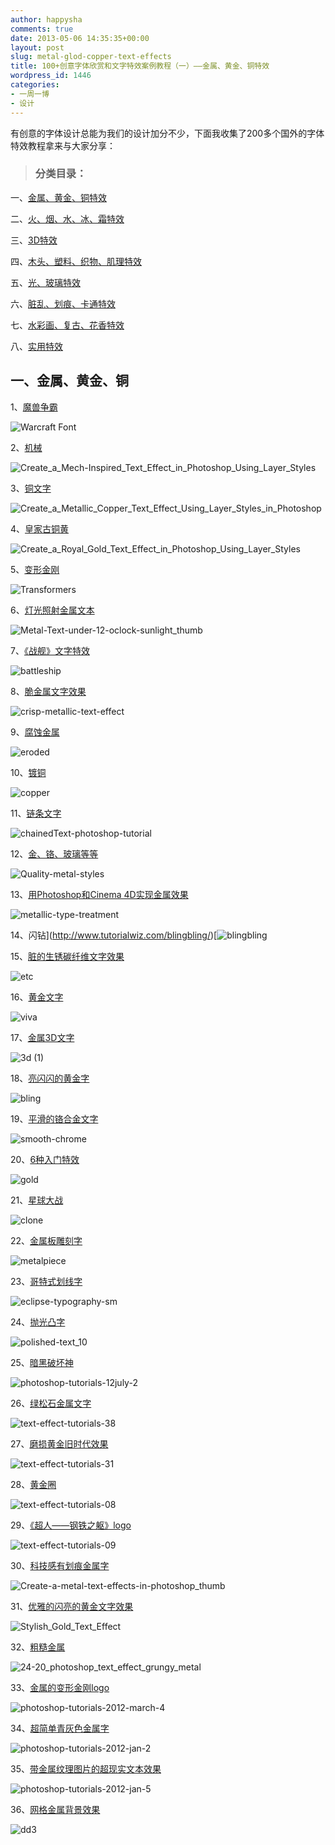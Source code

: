 ```yaml
---
author: happysha
comments: true
date: 2013-05-06 14:35:35+00:00
layout: post
slug: metal-glod-copper-text-effects
title: 100+创意字体欣赏和文字特效案例教程（一）——金属、黄金、铜特效
wordpress_id: 1446
categories:
- 一周一博
- 设计
---
```


有创意的字体设计总能为我们的设计加分不少，下面我收集了200多个国外的字体特效教程拿来与大家分享：


> 

> 
> ### **分类目录：**
> 
> 
一、[金属、黄金、铜特效](http://www.1z1b.com/one-blog-a-week/metal-glod-copper-text-effects/)

二、[火、烟、水、冰、霜特效](http://www.1z1b.com/one-blog-a-week/fire-smoke-water-text-effects/)

三、[3D特效](http://www.1z1b.com/one-blog-a-week/3d-text-effects/)

四、[木头、塑料、织物、肌理特效](http://www.1z1b.com/one-blog-a-week/wood-plastic-abric-text-effects/)

五、[光、玻璃特效](http://www.1z1b.com/one-blog-a-week/light-glass-text-effects/)

六、[脏乱、划痕、卡通特效](http://www.1z1b.com/one-blog-a-week/mess-scratch-cartoon-text-effects/)

七、[水彩画、复古、花香特效](http://www.1z1b.com/one-blog-a-week/watercolour-retro-floral-text-effects/)

八、[实用特效](http://www.1z1b.com/one-blog-a-week/practical-text-effects/)




## 一、金属、黄金、铜


1、[魔兽争霸](http://trueloveprevails.deviantart.com/art/Style-Tut-for-WarCraft-Font-93631954)

![Warcraft Font](/wp-content/uploads/2013/04/Warcraft-Font.jpg)

2、[机械](http://psd.tutsplus.com/tutorials/text-effects-tutorials/mech-text-effect/)

![Create_a_Mech-Inspired_Text_Effect_in_Photoshop_Using_Layer_Styles](/wp-content/uploads/2013/04/Create_a_Mech-Inspired_Text_Effect_in_Photoshop_Using_Layer_Styles.jpg)

3、[铜文字](http://psd.tutsplus.com/tutorials/text-effects-tutorials/metallic-copper-text-effect/)

![Create_a_Metallic_Copper_Text_Effect_Using_Layer_Styles_in_Photoshop](/wp-content/uploads/2013/04/Create_a_Metallic_Copper_Text_Effect_Using_Layer_Styles_in_Photoshop.jpg)

4、[皇家古铜黄](http://psd.tutsplus.com/tutorials/text-effects-tutorials/royal-gold-text-effect/)

![Create_a_Royal_Gold_Text_Effect_in_Photoshop_Using_Layer_Styles](/wp-content/uploads/2013/04/Create_a_Royal_Gold_Text_Effect_in_Photoshop_Using_Layer_Styles.jpg)

5、[变形金刚](http://www.hongkiat.com/blog/draw-transformers-autobots-decepticons-in-photoshop/)

![Transformers](/wp-content/uploads/2013/04/Transformers.png)

6、[灯光照射金属文本](http://www.psawesome.com/tutorials/metal-text-under-12-oclock-spot-light)

![Metal-Text-under-12-oclock-sunlight_thumb](/wp-content/uploads/2013/04/Metal-Text-under-12-oclock-sunlight_thumb.jpg)

7、[《战舰》文字特效](http://www.designpanoply.com/blog/battleship-text-effect-using-layer-styles)

![battleship](/wp-content/uploads/2013/04/battleship.jpg)

8、[脆金属文字效果](http://psd.tutsplus.com/tutorials/text-effects-tutorials/crisp-metallic-text-effect/)

![crisp-metallic-text-effect](/wp-content/uploads/2013/04/crisp-metallic-text-effect.jpg)

9、[腐蚀金属](http://psd.tutsplus.com/tutorials/text-effects-tutorials/how-to-create-eroded-metal-text-with-photoshop/)

![eroded](/wp-content/uploads/2013/04/eroded.jpg)

10、[镀铜](http://psd.tutsplus.com/tutorials/text-effects-tutorials/how-to-create-copper-photoshop-text-effect/)

![copper](/wp-content/uploads/2013/04/copper.jpg)

11、[链条文字](http://www.flash-game-design.com/tutorials/chainedText-photoshop-tutorial-6.html)

![chainedText-photoshop-tutorial](/wp-content/uploads/2013/04/chainedText-photoshop-tutorial.jpg)

12、[金、铬、玻璃等等](http://graphicriver.net/item/16-quality-styles-gold-chrome-glass-and-more/55102?ref=themespotters)

![Quality-metal-styles](/wp-content/uploads/2013/04/Quality-metal-styles.jpg)

13、[用Photoshop和Cinema 4D实现金属效果](http://psd.tutsplus.com/tutorials/text-effects-tutorials/metallic-type-treatment/)

![metallic-type-treatment](/wp-content/uploads/2013/04/metallic-type-treatment.jpg)

14、闪钻](http://www.tutorialwiz.com/blingbling/)[![blingbling](/wp-content/uploads/2013/04/blingbling.gif)

15、[脏的生锈碳纤维文字效果](http://tutorials.mysitemyway.com/grungy-rusted-carbon-fiber/)

![etc](/wp-content/uploads/2013/04/etc.jpg)

16、[黄金文字](http://psd.tutsplus.com/tutorials/text-effects-tutorials/how-to-create-a-gold-text-effect-in-photoshop/)

![viva](/wp-content/uploads/2013/04/viva.jpg)

17、[金属3D文字](http://psd.tutsplus.com/tutorials/text-effects-tutorials/how-to-create-high-quality-metal-3d-text-in-photoshop/)

![3d (1)](/wp-content/uploads/2013/04/3d-1.jpg)

18、[亮闪闪的黄金字](http://www.photoshopstar.com/text/bling-bling-simple-gold-text-effect/)

![bling](/wp-content/uploads/2013/04/bling.jpg)

19、[平滑的铬合金文字](http://www.teamphotoshop.com/articles-Text-Effects-Lets-roughen-up-that-nice-smooth-chrome-we-made-6,8,92a.html)

![smooth-chrome](/wp-content/uploads/2013/04/smooth-chrome.jpg)

20、[6种入门特效](http://psd.tutsplus.com/tutorials/text-effects-tutorials/6-quickndirty-photoshop-text-effects-from-scratch/)

![gold](/wp-content/uploads/2013/04/gold.jpg)

21、[星球大战](http://www.tutzor.com/index.php/2008/06/star-wars-text-effect/)

![clone](/wp-content/uploads/2013/04/clone.jpg)

22、[金属板雕刻字](http://www.ourtuts.com/how-to-create-a-metal-piece-with-a-graved-text-on-it-in-photoshop/)

![metalpiece](/wp-content/uploads/2013/04/metalpiece.jpg)

23、[哥特式划线字](http://blog.spoongraphics.co.uk/tutorials/how-to-create-detailed-gothic-linework-typography)

![eclipse-typography-sm](/wp-content/uploads/2013/04/eclipse-typography-sm.png)

24、[抛光凸字](http://vectips.com/tutorials/create-a-polished-raised-type-treatment/)

![polished-text_10](/wp-content/uploads/2013/04/polished-text_10.jpg)

25、[暗黑破坏神](http://psd.tutsplus.com/tutorials/text-effects-tutorials/diablo-text-effect/)

![photoshop-tutorials-12july-2](/wp-content/uploads/2013/04/photoshop-tutorials-12july-2.jpg)

26、[绿松石金属文字](http://textuts.com/turquoise-metallic-text-effect/)

![text-effect-tutorials-38](/wp-content/uploads/2013/04/text-effect-tutorials-38.jpg)

27、[磨损黄金旧时代效果](http://psd.tutsplus.com/tutorials/text-effects-tutorials/gold-old-world-text-effect/)

![text-effect-tutorials-31](/wp-content/uploads/2013/04/text-effect-tutorials-31.jpg)

28、[黄金圈](http://www.psd-dude.com/tutorials/photoshop.aspx?t=gold-photoshop-text-effect)

![text-effect-tutorials-08](/wp-content/uploads/2013/04/text-effect-tutorials-08.jpg)

29、[《超人——钢铁之躯》logo](http://abduzeedo.com/man-steel-symbol-illustrator-and-photoshop)

![text-effect-tutorials-09](/wp-content/uploads/2013/04/text-effect-tutorials-09.jpg)

30、[科技感有划痕金属字](http://psd.tutsplus.com/tutorials/text-effects-tutorials/grungy-metal-text-photoshop/)

![Create-a-metal-text-effects-in-photoshop_thumb](/wp-content/uploads/2013/04/Create-a-metal-text-effects-in-photoshop_thumb.jpg)

31、[优雅的闪亮的黄金文字效果](http://textuts.com/stylish-gold-text-effect/)

![Stylish_Gold_Text_Effect](/wp-content/uploads/2013/04/Stylish_Gold_Text_Effect.jpg)

32、[粗糙金属](http://www.texteffects.me/grungy-metal/)

![24-20_photoshop_text_effect_grungy_metal](/wp-content/uploads/2013/04/24-20_photoshop_text_effect_grungy_metal.jpg)

33、[金属的变形金刚logo](http://wegraphics.net/blog/tutorials/how-to-make-a-metallic-transformers-style-logo/)

![photoshop-tutorials-2012-march-4](/wp-content/uploads/2013/04/photoshop-tutorials-2012-march-4.jpg)


34、[超简单青灰色金属字](http://blog.spoongraphics.co.uk/tutorials/super-easy-pewter-style-metal-text-effect-in-photoshop)




![photoshop-tutorials-2012-jan-2](/wp-content/uploads/2013/04/photoshop-tutorials-2012-jan-2.jpg)




35、[带金属纹理图片的超现实文本效果](http://www.psdvault.com/text-effects/design-abstract-surreal-text-effect-with-metal-texture-in-photoshop/)




![photoshop-tutorials-2012-jan-5](/wp-content/uploads/2013/04/photoshop-tutorials-2012-jan-5.jpg)




36、[网格金属背景效果](http://www.denisdesigns.com/blog/2009/03/create-an-awesome-background-using-patterns/)




![dd3](/wp-content/uploads/2013/04/dd3.jpg)



